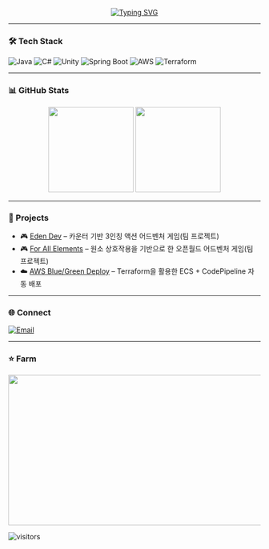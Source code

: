 <p align="center">
<a href="https://git.io/typing-svg">
<img src="https://readme-typing-svg.demolab.com?font=Roboto&weight=600&size=28&duration=1&pause=1&color=FFFFFF&background=0d1117&center=true&vCenter=true&multiline=true&repeat=false&width=800&height=100&lines=Yun+Byeong+Chang;Game%2FBackend%2FCI%2CCD+Infra+Developer" alt="Typing SVG" />
</a>
</p>

---

### 🛠 Tech Stack
![Java](https://img.shields.io/badge/Java-0F80FF?style=for-the-badge&logo=openjdk&logoColor=white)
![C#](https://img.shields.io/badge/C%23-0F80FF?style=for-the-badge&logo=csharp&logoColor=white)
![Unity](https://img.shields.io/badge/Unity-0F80FF?style=for-the-badge&logo=unity&logoColor=white)
![Spring Boot](https://img.shields.io/badge/Spring%20Boot-0F80FF?style=for-the-badge&logo=springboot&logoColor=white)
![AWS](https://img.shields.io/badge/AWS-0F80FF?style=for-the-badge&logo=amazon-aws&logoColor=white)
![Terraform](https://img.shields.io/badge/Terraform-0F80FF?style=for-the-badge&logo=amazon-aws&logoColor=white)

---

### 📊 GitHub Stats
<p align="center">
  <img height="170" src="https://github-readme-stats.vercel.app/api?username=like98100&show_icons=true&bg_color=0d1117&title_color=0F80FF&text_color=c9d1d9&icon_color=0F80FF" />
  <img height="170" src="https://github-readme-stats.vercel.app/api/top-langs/?username=like98100&layout=compact&bg_color=0d1117&title_color=0F80FF&text_color=c9d1d9" />
</p>

---

### 🚀 Projects
- 🎮 [Eden Dev](https://github.com/iruril/ActionGame_Prototype/tree/Master-Branch) – 카운터 기반 3인칭 액션 어드벤처 게임(팀 프로젝트)
- 🎮 [For All Elements](https://github.com/like98100/Bixby) – 원소 상호작용을 기반으로 한 오픈월드 어드벤처 게임(팀 프로젝트)
- ☁️ [AWS Blue/Green Deploy](https://github.com/like98100/aws-infra-bluegreendeploy) – Terraform을 활용한 ECS + CodePipeline 자동 배포

---

### 🌐 Connect
[![Email](https://img.shields.io/badge/Email-0F80FF?style=for-the-badge&logo=gmail&logoColor=white)](mailto:like98100@naver.com)

---

### ⭐ Farm
<a href="https://www.gitanimals.org/en_US?utm_medium=image&utm_source=like98100&utm_content=farm">
<img src="https://render.gitanimals.org/farms/like98100" width="600" height="300"/>
</a>

![visitors](https://visitor-badge.laobi.icu/badge?page_id=like98100)
